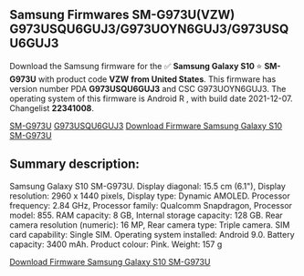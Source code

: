 <h2>Samsung Firmwares SM-G973U(VZW) G973USQU6GUJ3/G973UOYN6GUJ3/G973USQU6GUJ3</h2>
Download the Samsung firmware for the ✅ <strong>Samsung Galaxy S10 </strong> ⭐ <strong>SM-G973U</strong> with product code <strong>VZW</strong> <strong> from United States</strong>. This firmware has version number PDA <strong>G973USQU6GUJ3</strong> and CSC G973UOYN6GUJ3. The operating system of this firmware is Android R , with build date 2021-12-07. Changelist <strong>22341008</strong>.


[SM-G973U](https://samfirm.shop/samsung/model/SM-G973U)
[G973USQU6GUJ3](https://samfirm.shop/samsung/pda/G973USQU6GUJ3)
[Download Firmware Samsung Galaxy S10 SM-G973U](https://samfirm.shop/samsung/firmware/480939)
<h2>Summary description:</h2>
<p>Samsung Galaxy S10 SM-G973U. Display diagonal: 15.5 cm (6.1"), Display resolution: 2960 x 1440 pixels, Display type: Dynamic AMOLED. Processor frequency: 2.84 GHz, Processor family: Qualcomm Snapdragon, Processor model: 855. RAM capacity: 8 GB, Internal storage capacity: 128 GB. Rear camera resolution (numeric): 16 MP, Rear camera type: Triple camera. SIM card capability: Single SIM. Operating system installed: Android 9.0. Battery capacity: 3400 mAh. Product colour: Pink. Weight: 157 g</p>


[Download Firmware Samsung Galaxy S10 SM-G973U](https://samfirm.shop/samsung/firmware/480939)
